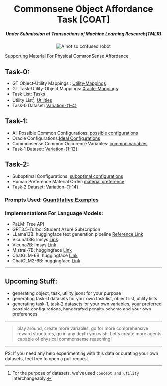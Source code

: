<h1 align="center">
Commonsene Object Affordance Task [COAT]
</h1>
<h5 align="center">
  Under Submission at Transactions of Machine Learning Research(TMLR)
</h5>
<p align="center">
<img src="https://github.com/com-phy-affordance/com-affordance/blob/main/tmlr.png" alt="A not so confused robot">
</p>
Supporting Material For Physical CommonSense Affordance

## Task-0:
- GT Object-Utility Mappings : [Utility-Mappings](https://github.com/com-phy-affordance/com-affordance/blob/main/objects.json)
- GT Task-Utility-Object Mappings: [Oracle-Mappings](https://github.com/com-phy-affordance/com-affordance/blob/main/oracle.json)
- Task List: [Tasks](https://github.com/com-phy-affordance/com-affordance/blob/main/tasks.json)
- Utility List[^1]: [Utilities](https://github.com/com-phy-affordance/com-affordance/blob/main/concepts.json)
- Task-0 Dataset: [Variation-{1-4}](https://drive.google.com/drive/folders/1reH0JHhPM_tFzDMcAaJF0PycFMixfIbo?usp=sharing)

## Task-1:
- All Possible Common Configurations: [possible configurations](https://github.com/com-phy-affordance/com-affordance/blob/main/task-1/possible_configurations_v1.json)
- Oracle Configurations:[Ideal Configurations](https://github.com/com-phy-affordance/com-affordance/blob/main/task-1/pouch_config_oracle.json)
- Commonsense Common Occurence Variables: [common variables](https://github.com/com-phy-affordance/com-affordance/blob/main/task-1/common_var_responses.json)
- Task-1 Dataset: [Variation-{1-12}](https://drive.google.com/drive/folders/1reH0JHhPM_tFzDMcAaJF0PycFMixfIbo?usp=sharing)

## Task-2:
- Suboptimal Configurations: [suboptimal configurations](https://github.com/com-phy-affordance/com-affordance/blob/main/task-2/pouch_suboptimal.json)
- Human Preference Material Order: [material preference](https://github.com/com-phy-affordance/com-affordance/blob/main/task-2/material_preference.json)
- Task-2 Dataset: [Variation-{1-14}](https://drive.google.com/drive/folders/1reH0JHhPM_tFzDMcAaJF0PycFMixfIbo?usp=sharing)

### Prompts Used: [Quantitative Examples](https://giant-licorice-a62.notion.site/Prompts-for-Appendix-Examples-d58e0184d1c546bd8632024de3f7ac25)
### Implementations For Language Models:
- PaLM: Free API
- GPT3.5-Turbo: Student Azure Subscription
- LLama13B: huggingface text generation pipeline [Reference Link](https://huggingface.co/blog/llama2)
- Vicuna13B: lmsys [Link](https://github.com/lm-sys/FastChat)
- Vicuna7B: lmsys [Link](https://github.com/lm-sys/FastChat)
- Mistral-7B: huggingface [Link](https://huggingface.co/mistralai/Mistral-7B-Instruct-v0.1)
- ChatGLM-6B: huggingface [Link](https://huggingface.co/THUDM/chatglm-6b)
- ChatGLM2-6B: huggingface [Link](https://github.com/THUDM/ChatGLM2-6B)

[^1]: For the purpose of datasets, we've used `concept and utility` interchangeably.
----------------------------------------------------------------------------------------------------------------
## Upcoming Stuff:
- generating object, task, utility jsons for your purpose 
- generating task-0 datasets for your own task list, object list, utility lists
- generating task-1, task-2 datasets for your own variables, your preferred possible configurations, handcrafted penalty schema and your own preferences.
----------------------------------------------------------------------------------------------------------------
> play around, create more variables, go for more comprehensive reward structures, go in any depth you wish. Let's create more agents capable of physical commonsense reasoning!
----------------------------------------------------------------------------------------------------------------

PS: If you need any help experimenting with this data or curating your own datasets, feel free to open a pull request.
